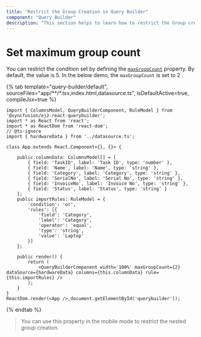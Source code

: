 ```yaml
---
title: "Restrict the Group Creation in Query Builder"
component: "Query Builder"
description: "This section helps to learn how to restrict the Group creation in React QueryBuilder Component."
---
```


# Set maximum group count

You can restrict the condition set by defining the [`maxGroupCount`](https://ej2.syncfusion.com/react/documentation/api/query-builder/#maxgroupcount) property. By default, the value is 5. In the below demo, the `maxGroupCount` is set to 2 .

{% tab template="query-builder/default", sourceFiles="app/**/*.tsx,index.html,datasource.ts", isDefaultActive=true, compileJsx=true %}

```tsx
import { ColumnsModel, QueryBuilderComponent, RuleModel } from '@syncfusion/ej2-react-querybuilder';
import * as React from 'react';
import * as ReactDom from 'react-dom';
// @ts-ignore
import { hardwareData } from '../datasource.ts';

class App extends React.Component<{}, {}> {

    public columnData: ColumnsModel[] = [
        { field: 'TaskID', label: 'Task ID', type: 'number' },
        { field: 'Name', label: 'Name', type: 'string' },
        { field: 'Category', label: 'Category', type: 'string' },
        { field: 'SerialNo', label: 'Serial No', type: 'string' },
        { field: 'InvoiceNo', label: 'Invoice No', type: 'string' },
        { field: 'Status', label: 'Status', type: 'string' }
    ];
    public importRules: RuleModel = {
        'condition': 'or',
        'rules': [{
            'field': 'Category',
            'label': 'Category',
            'operator': 'equal',
            'type': 'string',
            'value': 'Laptop'
        }]
    };

    public render() {
        return (
            <QueryBuilderComponent width='100%' maxGroupCount={2} dataSource={hardwareData} columns={this.columnData} rule={this.importRules} />
        );
    }
}
ReactDom.render(<App />,document.getElementById('querybuilder'));
```

{% endtab %}

> You can use this property in the mobile mode to restrict the nested group creation.